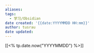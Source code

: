 ```yaml
---
aliases: 
tags:
  - 学习/Obsidian
date created: '{{date:YYYYMMDD HH:mm}}'
author: tusrau
date updated: 
---
```


[[<% tp.date.now("YYYYMMDD") %>]]